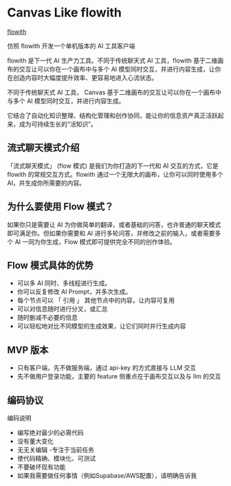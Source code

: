 # Canvas Like flowith

[flowith](https://doc.flowith.io/cn/)

仿照 flowith 开发一个单机版本的 AI 工具客户端

flowith 是下一代 AI 生产力工具。不同于传统聊天式 AI 工具，flowith 基于二维画布的交互让可以你在一个画布中与多个 AI 模型同时交互，并进行内容生成，让你在创造内容时大幅度提升效率、更容易地进入心流状态。

不同于传统聊天式 AI 工具， Canvas 基于二维画布的交互让可以你在一个画布中与多个 AI 模型同时交互，并进行内容生成。

它结合了自动化知识整理、结构化管理和创作协同，能让你的信息资产真正活跃起来，成为可持续生长的“活知识”。

## 流式聊天模式介绍

「流式聊天模式」 (flow 模式) 是我们为你打造的下一代和 AI 交互的方式，它是 flowith 的常规交互方式。flowith 通过一个无限大的画布，让你可以同时使用多个 AI，并生成你所需要的内容。

## 为什么要使用 Flow 模式？

如果你只是需要让 AI 为你做简单的翻译，或者基础的问答，也许普通的聊天模式即可满足你。但如果你需要和 AI 进行多轮问答，并修改之前的输入，或者需要多个 AI 一同为你生成，Flow 模式即可提供完全不同的创作体验。

## Flow 模式具体的优势

- 可以多 AI 同时、多线程进行生成。
- 你可以反复修改 AI Prompt，并多次生成。
- 每个节点可以 「 引用 」 其他节点中的内容，让内容可复用
- 可以对信息随时进行分叉，或汇总
- 随时删减不必要的信息
- 可以轻松地对比不同模型的生成效果，让它们同时并行生成内容

## MVP 版本

- 只有客户端，先不做服务端，通过 api-key 的方式直接与 LLM 交互
- 先不做用户登录功能，主要的 feature 侧重点在于画布交互以及与 llm 的交互

## 编码协议

编码说明

- 编写绝对最少的必需代码
- 没有董大变化
- 无无关编辑 -专注于当前任务
- 使代码精确、模块化、可测试
- 不要破坏现有功能
- 如果我需要做任何事情（例如Supabase/AWS配置），请明确告诉我
